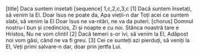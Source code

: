 [title] Daca suntem insetati
[sequence] 1,c,2,c,3,c
[1]
Dacă suntem însetați, să venim la El.
Doar Isus ne poate da, Apa vieții-n dar
Toți acei ce suntem slabi, să venim la El
Doar Isus ne va-ntări, ne va da puteri.
[chorus]
Domnul nostru-i bun și credincios,
Zi și noapte e cu noi.
Stânca noastră tare e Hristos,
Nu ne vom clinti!
[2]
Dacă temeri s-or ivi, să venim la El,
Adăpost noi vom găsi, când ne va fi greu.
[3]
Cei ce sunteți azi pierduți, să veniți la El,
Veți primi salvare-n dar, doar prin jertfa Lui.

